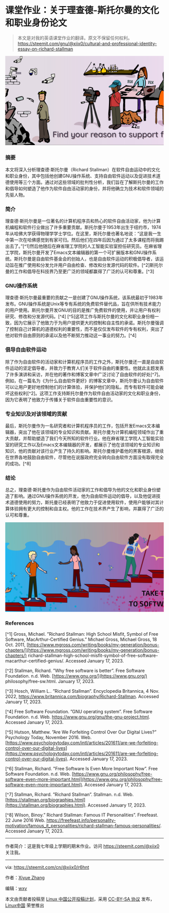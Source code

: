 [#]: subject: "课堂作业：关于理查德-斯托尔曼的文化和职业身份论文"
[#]: via: "https://steemit.com/cn/@xiix0/r6hnt"
[#]: author: "https://steemit.com/@xiix0"
[#]: keywords: "GNU 开源"
[#]: url: "发布后链接，由发布人填写"

课堂作业：关于理查德-斯托尔曼的文化和职业身份论文
======
> 本文是对我的英语课堂作业的翻译。原文不保留任何权利。https://steemit.com/gnu/@xiix0/cultural-and-professional-identity-essay-on-richard-stallman



[![Find your reason to support free software.](images/banner.jpg)](https://my.fsf.org/donate)

### 摘要

本文将深入分析理查德·斯托尔曼（Richard Stallman）在软件自由运动中的文化和职业身份，其中包括他创建GNU操作系统、支持自由软件运动以及促进技术道德使用等三个方面。通过对这些领域的批判性分析，我们旨在了解斯托尔曼的工作和倡导如何塑造了他作为软件自由活动家的身份，并将他确立为技术和软件领域的先驱人物。

### 简介

理查德·斯托尔曼是一位著名的计算机程序员和热心的软件自由活动家，他为计算机编程和软件行业做出了许多重要贡献。斯托尔曼于1953年出生于纽约市，1974年从哈佛大学获得物理学学士学位。在这里，斯托尔曼也著名地说：“这是我一生中第一次在哈佛感觉到有家可归。然后他们在四年后因为通过了太多课程而将我踢出去了。”[^1]然后他随后在麻省理工学院的人工智能实验室担任研究员。在麻省理工学院，斯托尔曼开发了Emacs文本编辑器的第一个可扩展版本和GNU操作系统。斯托尔曼是自由软件基金会的创始人，也是自由软件运动的积极倡导者，该运动旨在推广使用和分发允许用户自由检查、修改和分发源代码的软件。[^2]斯托尔曼的工作和倡导在科技界乃至更广泛的领域都赢得了广泛的认可和尊重。[^3]

### GNU操作系统

理查德·斯托尔曼最重要的贡献之一是创建了GNU操作系统，该系统最初于1983年发布。GNU操作系统是Unix等专有系统的免费软件替代品，旨在供所有技术能力的用户使用。斯托尔曼开发GNU的目的是推广免费软件的使用，并让用户有权利研究、修改和分发源代码。[^4] [^5]这项工作与斯托尔曼的文化和职业身份相一致，因为它展示了他致力于为用户提供更大的控制和自主性的承诺。斯托尔曼强调了控制自己计算机的道德权利的重要性，而不是仅仅发布软件的专有权利，突出了他对软件自由原则的承诺以及他不断努力推动这一事业的努力。[^4]

### 倡导自由软件运动

除了作为自由软件的活动家和计算机程序员的工作之外，斯托尔曼还一直是自由软件运动的坚定倡导者，并致力于教育人们关于软件自由的重要性。他就此主题发表了许多演讲和采访，并在他的著作和博客文章中广泛讨论了自由软件的好处[^7]。例如，在一篇名为《为什么自由软件更好》的博客文章中，斯托尔曼认为自由软件可以让用户更好地控制他们的计算体验，并保护他们的隐私，而专有软件可能会破坏这些权利[^2]。这项工作支持斯托尔曼作为软件自由活动家的文化和职业身份，因为它表明了他致力于传播关于软件自由重要性的意识。

### 专业知识及对该领域的贡献

最后，斯托尔曼作为一名研究者和计算机程序员的工作，包括开发Emacs文本编辑器，突出了他在该领域的专业知识和贡献。斯托尔曼为计算机编程领域作出了重大贡献，并帮助塑造了我们今天所知的软件行业。他在麻省理工学院人工智能实验室的研究工作以及Emacs文本编辑器的开发，都展示了他在该领域的专业知识和知识，他的贡献对该行业产生了持久的影响。斯托尔曼维护着他的黑客根源，继续在世界各地鼓励自由软件，尽管他在说服政府完全转向自由软件方面没有取得完全的成功。[^8]

### 结论

总之，理查德·斯托曼作为自由软件活动家的工作和倡导为他的文化和职业身份塑造了影响。通过GNU操作系统的开发，他为自由软件运动的倡导，以及他促进技术道德使用的努力，斯托曼已经表明了他致力于促进使用软件，使用户能够对其计算体验拥有更大的控制和自主权。他的工作在技术界产生了影响，并赢得了广泛的认可和尊重。

[![Take the next step to software freedom.](images/banner1.jpg)](https://my.fsf.org/donate)

### References

[^1] Gross, Michael. ”Richard Stallman: High School Misfit, Symbol of Free Software, MacArthur-Certified Genius.” Michael Gross, Michael Gross, 18 Oct. 2011, [https://www.mgross.com/writing/books/my-generation/bonus-chapters/](https://www.mgross.com/writing/books/my-generation/bonus-chapters/) richard-stallman-high-school-misfit-symbol-of-free-software-macarthur-certified-genius/. Accessed January 17, 2023.

[^2] Stallman, Richard. ”Why free software is better”. Free Software Foundation. n.d. Web. [https://www.gnu.org/](https://www.gnu.org/) philosophy/free-sw.html. January 17, 2023.

[^3] Hosch, William L.. ”Richard Stallman”. Encyclopedia Britannica, 4 Nov. 2022, https://www.britannica.com/biography/Richard-Stallman. Accessed January 17, 2023.

[^4] Free Software Foundation. ”GNU operating system”. Free Software Foundation. n.d. Web. https://www.gnu.org/gnu/the-gnu-project.html. Accessed January 17, 2023.

[^5] Hutson, Matthew. ”Are We Forfeiting Control Over Our Digital Lives?” Psychology Today, November 2016. Web. [https://www.psychologytoday.com/intl/articles/201611/are-we-forfeiting-control-over-our-digital-lives](https://www.psychologytoday.com/intl/articles/201611/are-we-forfeiting-control-over-our-digital-lives). Accessed January 17, 2023.

[^6] Stallman, Richard. "Free Software Is Even More Important Now”. Free Software Foundation. n.d. Web. [https://www.gnu.org/philosophy/free-software-even-more-important.html](https://www.gnu.org/philosophy/free-software-even-more-important.html). Accessed January 17, 2023.

[^7] Stallman, Richard. ”Richard Stallman”. Stallman. n.d. Web. [https://stallman.org/biographies.html](https://stallman.org/biographies.html). Accessed January 17, 2023.

[^8] Wilson, Binoy.” Richard Stallman: Famous IT Personalities”. Freefeast. 22 June 2016 Web. https://freefeast.info/personality-motivation/famous_it_personalities/richard-stallman-famous-personalities/. Accessed January 17, 2023.

---

作者简介：这是我七年级上学期的期末作业。访问 https://steemit.com/@xiix0 关注我。

------

via: https://steemit.com/cn/@xiix0/r6hnt

作者：[Xiyue Zhang](https://steemit.com/@xiix0)

编辑：[wxy](https://github.com/wxy)

本文由贡献者投稿至 [Linux 中国公开投稿计划](https://github.com/LCTT/Articles/)，采用 [CC-BY-SA 协议](https://creativecommons.org/licenses/by-sa/4.0/deed.zh) 发布，[Linux中国](https://linux.cn/) 荣誉推出
